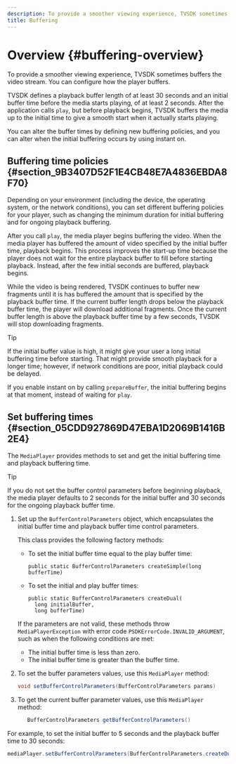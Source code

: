 ```yaml
---
description: To provide a smoother viewing experience, TVSDK sometimes buffers the video stream. You can configure how the player buffers.
title: Buffering
---
```


# Overview {#buffering-overview}

To provide a smoother viewing experience, TVSDK sometimes buffers the video stream. You can configure how the player buffers.

TVSDK defines a playback buffer length of at least 30 seconds and an initial buffer time before the media starts playing, of at least 2 seconds. After the application calls `play`, but before playback begins, TVSDK buffers the media up to the initial time to give a smooth start when it actually starts playing.

You can alter the buffer times by defining new buffering policies, and you can alter when the initial buffering occurs by using instant on.

## Buffering time policies {#section_9B3407D52F1E4CB48E7A4836EBDA8F70}

Depending on your environment (including the device, the operating system, or the network conditions), you can set different buffering policies for your player, such as changing the minimum duration for initial buffering and for ongoing playback buffering.

After you call `play`, the media player begins buffering the video. When the media player has buffered the amount of video specified by the initial buffer time, playback begins. This process improves the start-up time because the player does not wait for the entire playback buffer to fill before starting playback. Instead, after the few initial seconds are buffered, playback begins.

While the video is being rendered, TVSDK continues to buffer new fragments until it is has buffered the amount that is specified by the playback buffer time. If the current buffer length drops below the playback buffer time, the player will download additional fragments. Once the current buffer length is above the playback buffer time by a few seconds, TVSDK will stop downloading fragments.

>[!TIP]
>
>If the initial buffer value is high, it might give your user a long initial buffering time before starting. That might provide smooth playback for a longer time; however, if network conditions are poor, initial playback could be delayed.

If you enable instant on by calling `prepareBuffer`, the initial buffering begins at that moment, instead of waiting for `play`.

## Set buffering times {#section_05CDD927869D47EBA1D2069B1416B2E4}

The `MediaPlayer` provides methods to set and get the initial buffering time and playback buffering time.

>[!TIP]
>
>If you do not set the buffer control parameters before beginning playback, the media player defaults to 2 seconds for the initial buffer and 30 seconds for the ongoing playback buffer time.

1. Set up the `BufferControlParameters` object, which encapsulates the initial buffer time and playback buffer time control parameters.

   This class provides the following factory methods:

    * To set the initial buffer time equal to the play buffer time:     
    
      ```    
      public static BufferControlParameters createSimple(long bufferTime)
      ```    
    
    * To set the initial and play buffer times:     
    
      ```    
      public static BufferControlParameters createDual( 
        long initialBuffer,  
        long bufferTime)
      ```

   If the parameters are not valid, these methods throw `MediaPlayerException` with error code `PSDKErrorCode.INVALID_ARGUMENT`, such as when the following conditions are met:

    * The initial buffer time is less than zero. 
    * The initial buffer time is greater than the buffer time.

1. To set the buffer parameters values, use this `MediaPlayer` method: 

   ```java
   void setBufferControlParameters(BufferControlParameters params)
   ```

1. To get the current buffer parameter values, use this `MediaPlayer` method: 

   ```java
      BufferControlParameters getBufferControlParameters()  
   
   ```

<!--<a id="example_DE0580B3AD404635825D3301C1F096B6"></a>-->

For example, to set the initial buffer to 5 seconds and the playback buffer time to 30 seconds:

```java
mediaPlayer.setBufferControlParameters(BufferControlParameters.createDual(5000, 30000));
```